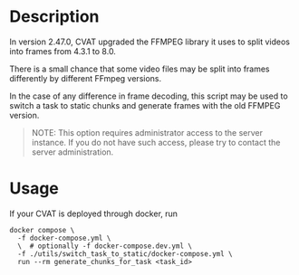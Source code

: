 # Description
In version 2.47.0, CVAT upgraded the FFMPEG library it uses to split videos into frames from 4.3.1 to 8.0.

There is a small chance that some video files may be split into frames differently by different FFmpeg versions.

In the case of any difference in frame decoding,
this script may be used to switch a task to static chunks and generate frames with the old FFMPEG version.

> NOTE: This option requires administrator
access to the server instance. If you do not have such access, please try
to contact the server administration.

# Usage

If your CVAT is deployed through docker, run
```shell
docker compose \
  -f docker-compose.yml \
  \  # optionally -f docker-compose.dev.yml \
  -f ./utils/switch_task_to_static/docker-compose.yml \
  run --rm generate_chunks_for_task <task_id>
```
